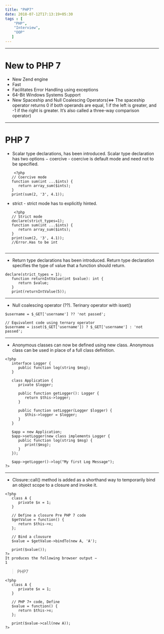 ```yaml
---
title: "PHP7"
date: 2018-07-12T17:13:19+05:30
tags : [
    "PHP",
    "Interview",
    "OOP"
   ]
---
```


---------

# New to PHP 7
- New Zend engine
- Fast
- Facilitates Error Handling using exceptions
- 64-Bit Windows Systems Support
- New Spaceship and Null Coalescing Operators(<=> The spaceship operator returns 0 if both operands are equal, 1 if the left is greater, 
	and -1 if the right is greater. It’s also called a three-way comparison operator)

---



# PHP 7
- Scalar type declarations, has been introduced. Scalar type declaration has two options −
coercive - coercive is default mode and need not to be specified.
```
	<?php
   // Coercive mode
   function sum(int ...$ints) {
      return array_sum($ints);
   }
   print(sum(2, '3', 4.1));

```
- strict - strict mode has to explicitly hinted.

```
	<?php
   // Strict mode
   declare(strict_types=1);
   function sum(int ...$ints) {
      return array_sum($ints);
   }
   print(sum(2, '3', 4.1));
   //Error.Has to be int
   
```

---

- Return type declarations has been introduced. Return type declaration specifies the type of value that a function should return.
```
declare(strict_types = 1);
   function returnIntValue(int $value): int {
      return $value;
   }
   print(returnIntValue(5));
```
   

---

- Null coalescing operator (??). Terinary operator with isset()
 
 ```
 $username = $_GET['username'] ?? 'not passed';
 
 // Equivalent code using ternary operator
 $username = isset($_GET['username']) ? $_GET['username'] : 'not passed';
```
---

- Anonymous classes can now be defined using new class. Anonymous class can be used in place of a full class definition.

```
<?php
   interface Logger {
      public function log(string $msg);
   }

   class Application {
      private $logger;

      public function getLogger(): Logger {
         return $this->logger;
      }

      public function setLogger(Logger $logger) {
         $this->logger = $logger;
      }  
   }

   $app = new Application;
   $app->setLogger(new class implements Logger {
      public function log(string $msg) {
         print($msg);
      }
   });

   $app->getLogger()->log("My first Log Message");
?>
```
---

- Closure::call() method is added as a shorthand way to temporarily bind an object scope to a closure and invoke it.

```
<?php
   class A {
      private $x = 1;
   }

   // Define a closure Pre PHP 7 code
   $getValue = function() {
      return $this->x;
   };

   // Bind a clousure
   $value = $getValue->bindTo(new A, 'A'); 

   print($value());
?>
It produces the following browser output −
1

```
> PHP7
```
<?php
   class A {
      private $x = 1;
   }

   // PHP 7+ code, Define
   $value = function() {
      return $this->x;
   };

   print($value->call(new A));
?>
```
